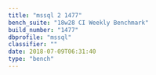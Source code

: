 ```yaml
---
title: "mssql 2 1477"
bench_suite: "18w28 CI Weekly Benchmark"
build_number: "1477"
dbprofile: "mssql"
classifier: ""
date: 2018-07-09T06:31:40
type: "bench"
---
```

